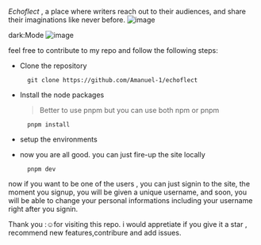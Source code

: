 
*Echoflect* , a place where writers reach out to their audiences, and share their imaginations like never before.
![image](https://github.com/Amanuel-1/echoflect/assets/71079278/85227edd-0cb7-4665-a1b6-0bede1b07046)


dark:Mode
![image](https://github.com/Amanuel-1/echoflect/assets/71079278/bf163aa6-a4d0-4022-9ef4-917e0e1bcfb2)

feel free to contribute to my repo and follow the following steps:
- Clone the repository
  
		git clone https://github.com/Amanuel-1/echoflect
- Install the node packages
	> Better to use pnpm but you can use both npm or pnpm

		pnpm install
- setup the environments 
- now you are all good. you can just fire-up the site locally

		pnpm dev
		
now if you want to be one of the users , you can just signin to the site, the moment you signup, you will be given a unique username, and soon, you will be able to change your personal informations including your username right after you signin.



Thank you :☺for visiting this repo. i would appretiate if you give it a star , recommend new features,contribure  and add issues.






